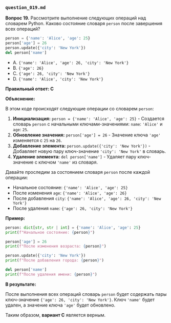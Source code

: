 ### `question_019.md`

**Вопрос 19.** Рассмотрите выполнение следующих операций над словарем Python. Каково состояние словаря `person` после завершения всех операций?

```python
person = {'name': 'Alice', 'age': 25}
person['age'] = 26
person.update({'city': 'New York'})
del person['name']
```

- A. `{'name': 'Alice', 'age': 26, 'city': 'New York'}`
- B. `{'age': 26}`
- C. `{'age': 26, 'city': 'New York'}`
- D. `{'name': 'Alice', 'city': 'New York'}`

**Правильный ответ: C**

**Объяснение:**

В этом коде происходят следующие операции со словарем `person`:

1.  **Инициализация:** `person = {'name': 'Alice', 'age': 25}` - Создается словарь `person` с начальными ключами-значениями: `name`: `'Alice'` и `age`: `25`.
2.  **Обновление значения:** `person['age'] = 26` - Значение ключа `'age'` изменяется с `25` на `26`.
3.  **Добавление элемента:** `person.update({'city': 'New York'})` - Добавляет новую пару ключ-значение `'city': 'New York'` в словарь.
4.  **Удаление элемента:** `del person['name']` - Удаляет пару ключ-значение с ключом `'name'` из словаря.

Давайте проследим за состоянием словаря `person` после каждой операции:
*   Начальное состояние: `{'name': 'Alice', 'age': 25}`
*   После изменения `age`: `{'name': 'Alice', 'age': 26}`
*   После добавления `city`: `{'name': 'Alice', 'age': 26, 'city': 'New York'}`
*   После удаления `name`: `{'age': 26, 'city': 'New York'}`

**Пример:**

```python
person: dict[str, str | int] = {'name': 'Alice', 'age': 25}
print(f"Начальное состояние: {person}")

person['age'] = 26
print(f"После изменения возраста: {person}")

person.update({'city': 'New York'})
print(f"После добавления города: {person}")

del person['name']
print(f"После удаления имени: {person}")
```
**В результате:**

После выполнения всех операций словарь `person` будет содержать пары ключ-значение `{'age': 26, 'city': 'New York'}`. Ключ `'name'` будет удален, а значение ключа `'age'` будет обновлено.

Таким образом, **вариант C** является верным.
